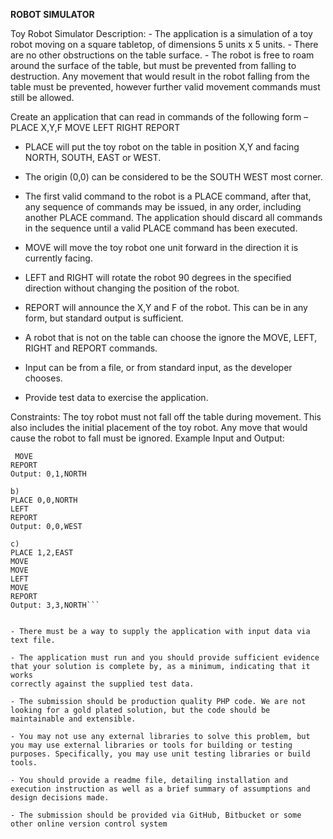 **ROBOT SIMULATOR**

Toy Robot Simulator
Description: - The application is a simulation of a toy robot moving on a square tabletop, of dimensions 5 units x 5 units. - There are no other obstructions on the table surface. - The robot is free to roam around the surface of the table, but must be prevented from falling to destruction. Any movement that would result in the robot falling from the table must be prevented, however further valid movement commands must still be allowed.


Create an application that can read in commands of the following form – PLACE X,Y,F MOVE LEFT RIGHT REPORT


- PLACE will put the toy robot on the table in position X,Y and facing NORTH, SOUTH, EAST or WEST. 
- The origin (0,0) can be considered to be the SOUTH WEST most corner. 
- The first valid command to the robot is a PLACE command, after that, any sequence of commands may be issued, in any order, including another PLACE command. The application should discard all commands in the sequence until a valid PLACE command has been executed. 
- MOVE will move the toy robot one unit forward in the direction it is currently facing. 
- LEFT and RIGHT will rotate the robot 90 degrees in the specified direction without changing the position of the robot. 
- REPORT will announce the X,Y and F of the robot. This can be in any form, but standard output is sufficient.

- A robot that is not on the table can choose the ignore the MOVE, LEFT, RIGHT and REPORT commands. 
- Input can be from a file, or from standard input, as the developer chooses. 
- Provide test data to exercise the application.


Constraints: The toy robot must not fall off the table during movement. This also includes the initial placement of the toy robot. Any move that would cause the robot to fall must be ignored.
Example Input and Output: 
```a) PLACE 0,0,NORTH
 MOVE 
REPORT 
Output: 0,1,NORTH

b) 
PLACE 0,0,NORTH 
LEFT 
REPORT 
Output: 0,0,WEST

c) 
PLACE 1,2,EAST 
MOVE 
MOVE 
LEFT 
MOVE 
REPORT 
Output: 3,3,NORTH```


- There must be a way to supply the application with input data via text file.

- The application must run and you should provide sufficient evidence that your solution is complete by, as a minimum, indicating that it works 
correctly against the supplied test data.

- The submission should be production quality PHP code. We are not looking for a gold plated solution, but the code should be maintainable and extensible.

- You may not use any external libraries to solve this problem, but you may use external libraries or tools for building or testing purposes. Specifically, you may use unit testing libraries or build tools.

- You should provide a readme file, detailing installation and execution instruction as well as a brief summary of assumptions and design decisions made.

- The submission should be provided via GitHub, Bitbucket or some other online version control system


